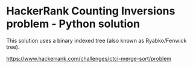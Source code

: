 # HackerRank Counting Inversions problem - Python solution

This solution uses a binary indexed tree (also known as Ryabko/Fenwick tree).

https://www.hackerrank.com/challenges/ctci-merge-sort/problem
